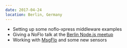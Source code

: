```yaml
---
date: 2017-04-24
location: Berlin, Germany
---
```

* Setting up some noflo-xpress middleware examples
* Giving a NoFlo talk at the [Berlin Node.js meetup](https://www.meetup.com/Node-js-Meetup-Berlin/events/238051786/)
* Working with [MsgFlo](https://msgflo.org) and some new sensors
